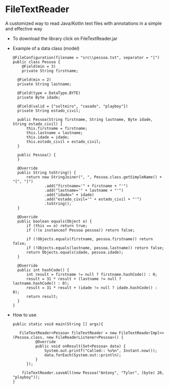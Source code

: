 # FileTextReader
A customized way to read Java/Kotlin text files with annotations in a simple and effective way

* To download the library click on FileTextReader.jar

* Example of a data class (model)

      @FileConfiguration(filename = "src\\pessoa.txt", separator = "|")
      public class Pessoa {
          @Field(min = 3)
          private String firstname;

        @Field(min = 2)
        private String lastname;

        @Field(type = DataType.BYTE)
        private Byte idade;

        @Field(valid = {"solteiro", "casado", "playboy"})
        private String estado_civil;

        public Pessoa(String firstname, String lastname, Byte idade, String estado_civil) {
            this.firstname = firstname;
            this.lastname = lastname;
            this.idade = idade;
            this.estado_civil = estado_civil;
        }

        public Pessoa() {
        }

        @Override
        public String toString() {
            return new StringJoiner(", ", Pessoa.class.getSimpleName() + "[", "]")
                    .add("firstname='" + firstname + "'")
                    .add("lastname='" + lastname + "'")
                    .add("idade=" + idade)
                    .add("estado_civil='" + estado_civil + "'")
                    .toString();
        }

        @Override
        public boolean equals(Object o) {
            if (this == o) return true;
            if (!(o instanceof Pessoa pessoa)) return false;

            if (!Objects.equals(firstname, pessoa.firstname)) return false;
            if (!Objects.equals(lastname, pessoa.lastname)) return false;
            return Objects.equals(idade, pessoa.idade);
        }

        @Override
        public int hashCode() {
            int result = firstname != null ? firstname.hashCode() : 0;
            result = 31 * result + (lastname != null ? lastname.hashCode() : 0);
            result = 31 * result + (idade != null ? idade.hashCode() : 0);
            return result;
        }
      }
      
*   How to use
        
        public static void main(String [] args){
        
           FileTextReader<Pessoa> fileTextReader = new FileTextReaderImpl<>(Pessoa.class, new FileReaderListener<Pessoa>() {
                  @Override
                  public void onResult(Set<Pessoa> data) {
                      System.out.printf("Called:: %s%n", Instant.now());
                      data.forEach(System.out::println);
                  }
              });

            fileTextReader.saveAll(new Pessoa("Antony", "Tylor", (byte) 20, "playboy"));
        }    

